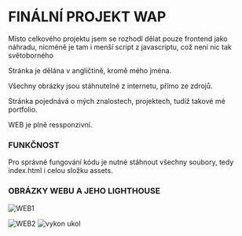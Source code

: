 # FINÁLNÍ PROJEKT WAP

Místo celkového projektu jsem se rozhodl dělat pouze frontend jako náhradu, nicméně je tam i menší script z javascriptu, což není nic tak světoborného

Stránka je dělána v angličtině, kromě mého jména.

Všechny obrázky jsou stáhnutelné z internetu, přímo ze zdrojů.

Stránka pojednává o mých znalostech, projektech, tudíž takové mé portfolio.

WEB je plně ressponzivní.

### FUNKČNOST

Pro správné fungování kódu je nutné stáhnout všechny soubory, tedy index.html i celou složku assets.

### OBRÁZKY WEBU A JEHO LIGHTHOUSE

![WEB1](https://github.com/ItsAlper/HTML-CSS/assets/75456808/d7333035-82b3-4922-88e2-2e9139371647)

![WEB2](https://github.com/ItsAlper/HTML-CSS/assets/75456808/df417fe2-24d0-42da-bdb5-38890ee48ce1) ![vykon ukol](https://github.com/ItsAlper/HTML-CSS/assets/75456808/c5c63da4-5e13-43f0-9b83-64ba0143a235)

